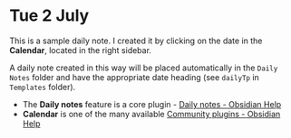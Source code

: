 # Tue 2 July

This is a sample daily note. I created it by clicking on the date in the **Calendar**, located in the right sidebar.

A daily note created in this way will be placed automatically in the `Daily Notes` folder and have the appropriate date heading (see `dailyTp` in `Templates` folder).

- The **Daily notes** feature is a core plugin - [Daily notes - Obsidian Help](https://help.obsidian.md/Plugins/Daily+notes)
- **Calendar** is one of the many available [Community plugins - Obsidian Help](https://help.obsidian.md/Extending+Obsidian/Community+plugins)
